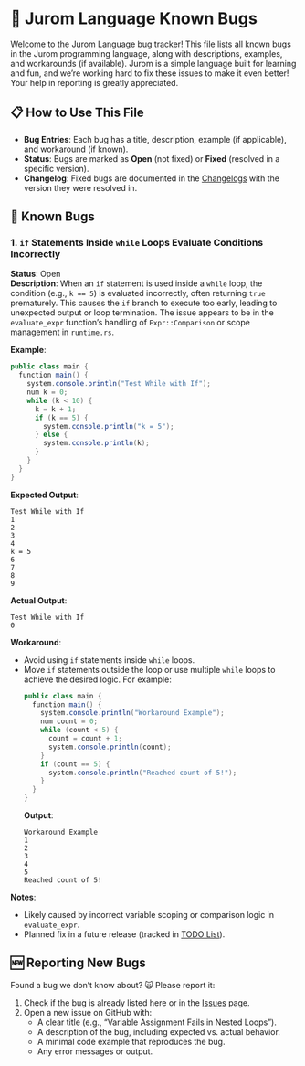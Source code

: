 # 🐛 Jurom Language Known Bugs

Welcome to the Jurom Language bug tracker! This file lists all known bugs in the Jurom programming language, along with descriptions, examples, and workarounds (if available). Jurom is a simple language built for learning and fun, and we’re working hard to fix these issues to make it even better! Your help in reporting is greatly appreciated.

## 📋 How to Use This File
- **Bug Entries**: Each bug has a title, description, example (if applicable), and workaround (if known).
- **Status**: Bugs are marked as **Open** (not fixed) or **Fixed** (resolved in a specific version).
- **Changelog**: Fixed bugs are documented in the [Changelogs](changelogs.md) with the version they were resolved in.

## 🐛 Known Bugs

### 1. `if` Statements Inside `while` Loops Evaluate Conditions Incorrectly
**Status**: Open  
**Description**: When an `if` statement is used inside a `while` loop, the condition (e.g., `k == 5`) is evaluated incorrectly, often returning `true` prematurely. This causes the `if` branch to execute too early, leading to unexpected output or loop termination. The issue appears to be in the `evaluate_expr` function’s handling of `Expr::Comparison` or scope management in `runtime.rs`.

**Example**:
```java
public class main {
  function main() {
    system.console.println("Test While with If");
    num k = 0;
    while (k < 10) {
      k = k + 1;
      if (k == 5) {
        system.console.println("k = 5");
      } else {
        system.console.println(k);
      }
    }
  }
}
```

**Expected Output**:
```
Test While with If
1
2
3
4
k = 5
6
7
8
9
```

**Actual Output**:
```
Test While with If
0
```

**Workaround**:
- Avoid using `if` statements inside `while` loops.
- Move `if` statements outside the loop or use multiple `while` loops to achieve the desired logic. For example:
  ```java
  public class main {
    function main() {
      system.console.println("Workaround Example");
      num count = 0;
      while (count < 5) {
        count = count + 1;
        system.console.println(count);
      }
      if (count == 5) {
        system.console.println("Reached count of 5!");
      }
    }
  }
  ```
  **Output**:
  ```
  Workaround Example
  1
  2
  3
  4
  5
  Reached count of 5!
  ```

**Notes**:
- Likely caused by incorrect variable scoping or comparison logic in `evaluate_expr`.
- Planned fix in a future release (tracked in [TODO List](readme.md#-todo-list)).

## 🆕 Reporting New Bugs
Found a bug we don’t know about? 🙀 Please report it:
1. Check if the bug is already listed here or in the [Issues](https://github.com/TheJurmikDev/Jurom-language/issues) page.
2. Open a new issue on GitHub with:
    - A clear title (e.g., “Variable Assignment Fails in Nested Loops”).
    - A description of the bug, including expected vs. actual behavior.
    - A minimal code example that reproduces the bug.
    - Any error messages or output.
